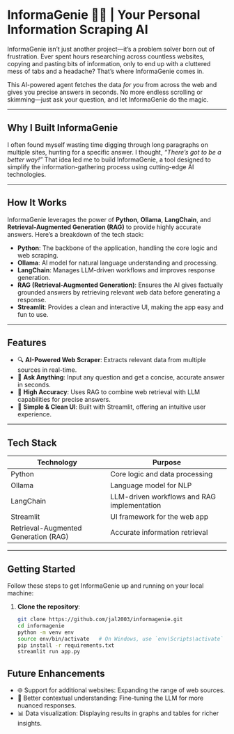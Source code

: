 # **InformaGenie 🧞‍♂️ | Your Personal Information Scraping AI**

InformaGenie isn’t just another project—it’s a problem solver born out of frustration. Ever spent hours researching across countless websites, copying and pasting bits of information, only to end up with a cluttered mess of tabs and a headache? That’s where InformaGenie comes in.

This AI-powered agent fetches the data *for you* from across the web and gives you precise answers in seconds. No more endless scrolling or skimming—just ask your question, and let InformaGenie do the magic.

---

## **Why I Built InformaGenie**

I often found myself wasting time digging through long paragraphs on multiple sites, hunting for a specific answer. I thought, *“There’s got to be a better way!”* That idea led me to build InformaGenie, a tool designed to simplify the information-gathering process using cutting-edge AI technologies.

---

## **How It Works**

InformaGenie leverages the power of **Python**, **Ollama**, **LangChain**, and **Retrieval-Augmented Generation (RAG)** to provide highly accurate answers. Here’s a breakdown of the tech stack:

- **Python**: The backbone of the application, handling the core logic and web scraping.
- **Ollama**: AI model for natural language understanding and processing.
- **LangChain**: Manages LLM-driven workflows and improves response generation.
- **RAG (Retrieval-Augmented Generation)**: Ensures the AI gives factually grounded answers by retrieving relevant web data before generating a response.
- **Streamlit**: Provides a clean and interactive UI, making the app easy and fun to use.

---

## **Features**

- 🔍 **AI-Powered Web Scraper**: Extracts relevant data from multiple sources in real-time.
- 🤖 **Ask Anything**: Input any question and get a concise, accurate answer in seconds.
- 🎯 **High Accuracy**: Uses RAG to combine web retrieval with LLM capabilities for precise answers.
- 🚀 **Simple & Clean UI**: Built with Streamlit, offering an intuitive user experience.

---

## **Tech Stack**

| **Technology**         | **Purpose**                                  |
|------------------------|----------------------------------------------|
| Python                 | Core logic and data processing               |
| Ollama                 | Language model for NLP                       |
| LangChain              | LLM-driven workflows and RAG implementation  |
| Streamlit              | UI framework for the web app                 |
| Retrieval-Augmented Generation (RAG) | Accurate information retrieval |

---

## **Getting Started**

Follow these steps to get InformaGenie up and running on your local machine:

1. **Clone the repository**:
   ```bash
   git clone https://github.com/jal2003/informagenie.git
   cd informagenie
   python -m venv env
   source env/bin/activate   # On Windows, use `env\Scripts\activate`
   pip install -r requirements.txt
   streamlit run app.py
   

## **Future Enhancements**

- 🌐 Support for additional websites: Expanding the range of web sources.
- 🧠 Better contextual understanding: Fine-tuning the LLM for more nuanced responses.
- 📊 Data visualization: Displaying results in graphs and tables for richer insights.

